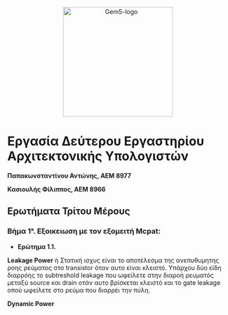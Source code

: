 
<p align="center"><img src="https://arch.cs.ucdavis.edu/assets/images/gem5-logo.png" alt="Gem5-logo" width="250"/></p>

# Εργασία Δεύτερου Εργαστηρίου Αρχιτεκτονικής Υπολογιστών

**Παπακωνσταντίνου Αντώνης, ΑΕΜ 8977**

**Κασιουλής Φίλιππος, ΑΕΜ 8966**

## Ερωτήματα Τρίτου Μέρους
### **Βήμα 1°.** Εξοικειωση με τον εξομειτή Μcpat:

- **Ερώτημα 1.1.**

**Leakage Power**  ή Στατική ισχυς είναι το αποτέλεσμα της ανεπυθυμητης ροης ρεύματος στο  transistor όταν αυτο είναι κλειστό.
Υπάρχου δύο είδη διαρρόης το subtreshold leakage που ωφείλετε στην διαροή ρευματός μεταξύ source και drain οτάν αυτο βρίσκεται κλειστό και το gate leakage οπού ωφείλετε στο ρεύμα που διαρρέι την πύλη.

**Dynamic Power** 
